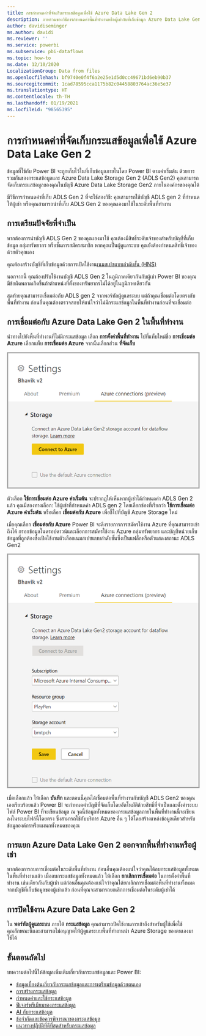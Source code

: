 ```yaml
---
title: การกำหนดค่าที่จัดเก็บกระแสข้อมูลเพื่อใช้ Azure Data Lake Gen 2
description: ภาพรวมของวิธีการกำหนดค่าพื้นที่ทำงานหรือผู้เช่ากับที่เก็บข้อมูล Azure Data Lake Gen 2
author: davidiseminger
ms.author: davidi
ms.reviewer: ''
ms.service: powerbi
ms.subservice: pbi-dataflows
ms.topic: how-to
ms.date: 12/10/2020
LocalizationGroup: Data from files
ms.openlocfilehash: bf9740e0f4f6a2e25e1d5d0cc49671bd6eb90b37
ms.sourcegitcommit: 1cad78595cca1175b82c04458803764ac36e5e37
ms.translationtype: HT
ms.contentlocale: th-TH
ms.lasthandoff: 01/19/2021
ms.locfileid: "98565395"
---
```

# <a name="configuring-dataflow-storage-to-use-azure-data-lake-gen-2"></a>การกำหนดค่าที่จัดเก็บกระแสข้อมูลเพื่อใช้ Azure Data Lake Gen 2 

ข้อมูลที่ใช้กับ Power BI จะถูกเก็บไว้ในที่เก็บข้อมูลภายในโดย Power BI ตามค่าเริ่มต้น ด้วยการรวมกันของกระแสข้อมูลและ Azure Data Lake Storage Gen 2 (ADLS Gen2) คุณสามารถจัดเก็บกระแสข้อมูลของคุณในบัญชี Azure Data Lake Storage Gen2 ภายในองค์กรของคุณได้

มีวิธีการกำหนดค่าที่เก็บ ADLS Gen 2 ที่จะใช้สองวิธี: คุณสามารถใช้บัญชี ADLS gen 2 ที่กำหนดให้ผู้เช่า หรือคุณสามารถนำที่เก็บ ADLS Gen 2 ของคุณเองมาใช้ในระดับพื้นที่ทำงาน 

## <a name="pre-requisites"></a>การเตรียมปัจจัยที่จำเป็น

หากต้องการนำบัญชี ADLS Gen 2 ของคุณเองมาใช้ คุณต้องมีสิทธิ์ระดับเจ้าของสำหรับบัญชีที่เก็บข้อมูล กลุ่มทรัพยากร หรือชั้นการสมัครสมาชิก หากคุณเป็นผู้ดูแลระบบ คุณยังต้องกำหนดสิทธิ์เจ้าของด้วยตัวคุณเอง 

คุณต้องสร้างบัญชีที่เก็บข้อมูลด้วยการเปิดใช้งาน[เนมสเปซแบบลำดับชั้น (HNS)](/azure/storage/blobs/create-data-lake-storage-account) 

นอกจากนี้ คุณต้องปรับใช้งานบัญชี ADLS Gen 2 ในภูมิภาคเดียวกันกับผู้เช่า Power BI ของคุณ มีข้อผิดพลาดเกิดขึ้นถ้าตำแหน่งที่ตั้งของทรัพยากรไม่ได้อยู่ในภูมิภาคเดียวกัน

สุดท้ายคุณสามารถเชื่อมต่อกับ ADLS gen 2 จากพอร์ทัลผู้ดูแลระบบ แต่ถ้าคุณเชื่อมต่อโดยตรงกับพื้นที่ทำงาน ก่อนอื่นคุณต้องตรวจสอบให้แน่ใจว่าไม่มีกระแสข้อมูลในพื้นที่ทำงานก่อนที่จะเชื่อมต่อ

## <a name="connecting-to-an-azure-data-lake-gen-2-at-a-workspace"></a>การเชื่อมต่อกับ Azure Data Lake Gen 2 ในพื้นที่ทำงาน
นำทางไปยังพื้นที่ทำงานที่ไม่มีกระแสข้อมูล เลือก **การตั้งค่าพื้นที่ทำงาน** ไปที่แท็บใหม่ชื่อ **การเชื่อมต่อ Azure** เลือกแท็บ **การเชื่อมต่อ Azure** จากนั้นเลือกส่วน **ที่จัดเก็บ**


![เชื่อมต่อไปยัง Azure](media/dataflows-azure-data-lake-storage-integration/connect-to-azure.png)
 
ตัวเลือก **ใช้การเชื่อมต่อ Azure ค่าเริ่มต้น** จะปรากฏให้เห็นหากผู้เช่าได้กำหนดค่า ADLS Gen 2 แล้ว คุณมีสองทางเลือก: ใช้ผู้เช่าที่กำหนดค่า ADLS gen 2 โดยเลือกช่องที่เรียกว่า **ใช้การเชื่อมต่อ Azure ค่าเริ่มต้น** หรือเลือก **เชื่อมต่อกับ Azure** เพื่อชี้ไปที่บัญชี Azure Storage ใหม่ 

เมื่อคุณเลือก **เชื่อมต่อกับ Azure** Power BI จะดึงรายการการสมัครใช้งาน Azure ที่คุณสามารถเข้าถึงได้ กรอกข้อมูลในดรอปดาวน์และเลือกการสมัครใช้งาน Azure กลุ่มทรัพยากร และบัญชีหน่วยเก็บข้อมูลที่ถูกต้องซึ่งเปิดใช้งานตัวเลือกเนมสเปซแบบลำดับชั้นซึ่งเป็นแฟล็กหรือตัวแสดงสถานะ ADLS Gen2

![รายละเอียดการสมัครใช้งาน](media/dataflows-azure-data-lake-storage-integration/subscription-details-enter.png)
 
เมื่อเลือกแล้ว ให้เลือก **บันทึก** และตอนนี้คุณได้เชื่อมต่อพื้นที่ทำงานกับบัญชี ADLS Gen2 ของคุณเองเรียบร้อยแล้ว Power BI จะกำหนดค่าบัญชีที่จัดเก็บโดยอัตโนมัติด้วยสิทธิ์ที่จำเป็นและตั้งค่าระบบไฟล์ Power BI ที่จะเขียนข้อมูล ณ จุดนี้ข้อมูลทั้งหมดของกระแสข้อมูลภายในพื้นที่ทำงานนี้จะเขียนลงในระบบไฟล์นี้โดยตรง ซึ่งสามารถใช้กับบริการ Azure อื่น ๆ ได้โดยสร้างแหล่งข้อมูลเดียวสำหรับข้อมูลองค์กรหรือแผนกทั้งหมดของคุณ

## <a name="detaching-azure-data-lake-gen-2-from-a-workspace-or-tenant"></a>การแยก Azure Data Lake Gen 2 ออกจากพื้นที่ทำงานหรือผู้เช่า

หากต้องการลบการเชื่อมต่อในระดับพื้นที่ทำงาน ก่อนอื่นคุณต้องแน่ใจว่าคุณได้ลบกระแสข้อมูลทั้งหมดในพื้นที่ทำงานแล้ว เมื่อลบกระแสข้อมูลทั้งหมดแล้ว ให้เลือก **ยกเลิกการเชื่อมต่อ** ในการตั้งค่าพื้นที่ทำงาน เช่นเดียวกันกับผู้เช่า แต่ก่อนอื่นคุณต้องแน่ใจว่าคุณได้ยกเลิกการเชื่อมต่อพื้นที่ทำงานทั้งหมดจากบัญชีที่เก็บข้อมูลของผู้เช่าแล้ว ก่อนที่คุณจะสามารถยกเลิกการเชื่อมต่อในระดับผู้เช่าได้

## <a name="disabling-azure-data-lake-gen-2"></a>การปิดใช้งาน Azure Data Lake Gen 2

ใน **พอร์ทัลผู้ดูแลระบบ** ภายใต้ **กระแสข้อมูล** คุณสามารถปิดใช้งานการเข้าถึงสำหรับผู้ใช้เพื่อใช้คุณลักษณะนี้และสามารถไม่อนุญาตให้ผู้ดูแลระบบพื้นที่ทำงานนำ Azure Storage ของตนเองมาใช้ได้

## <a name="next-steps"></a>ขั้นตอนถัดไป
บทความต่อไปนี้ให้ข้อมูลเพิ่มเติมเกี่ยวกับกระแสข้อมูลและ Power BI:

* [ข้อมูลเบื้องต้นเกี่ยวกับกระแสข้อมูลและการเตรียมข้อมูลด้วยตนเอง](dataflows-introduction-self-service.md)
* [การสร้างกระแสข้อมูล](dataflows-create.md)
* [กำหนดค่าและใช้กระแสข้อมูล](dataflows-configure-consume.md)
* [ฟีเจอร์พรีเมียมของกระแสข้อมูล](dataflows-premium-features.md)
* [AI กับกระแสข้อมูล](dataflows-machine-learning-integration.md)
* [ข้อจำกัดและข้อควรพิจารณาของกระแสข้อมูล](dataflows-features-limitations.md)
* [แนวทางปฏิบัติที่ดีที่สุดสำหรับกระแสข้อมูล](dataflows-best-practices.md)